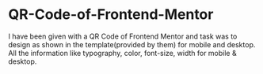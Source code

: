 # QR-Code-of-Frontend-Mentor
I have been given with a QR Code of Frontend Mentor and task was to design as shown in the template(provided by them) for mobile and desktop. All the information like typography, color, font-size, width for mobile &amp; desktop.
